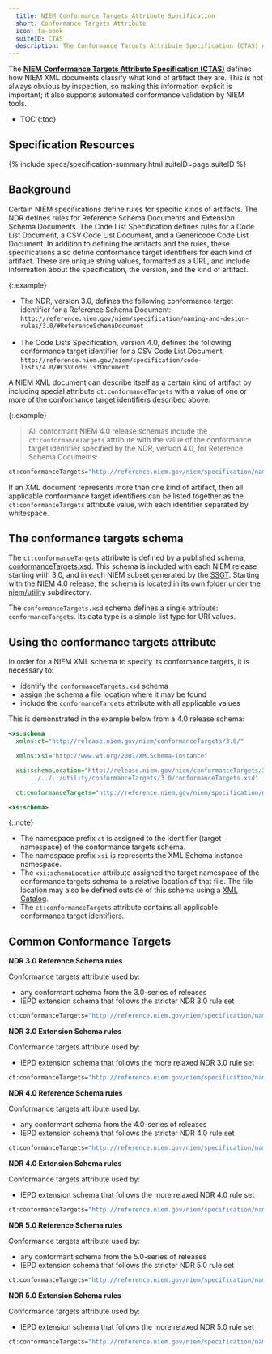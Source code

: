 ```yaml
---
  title: NIEM Conformance Targets Attribute Specification
  short: Conformance Targets Attribute
  icon: fa-book
  suiteID: CTAS
  description: The Conformance Targets Attribute Specification (CTAS) defines how NIEM XML documents classify what kind of artifact they are through the use of a conformance targets attribute.
---
```


The **[NIEM Conformance Targets Attribute Specification (CTAS)]({{site.data.links.ctas}})** defines how NIEM XML documents classify what kind of artifact they are.  This is not always obvious by inspection, so making this information explicit is important; it also supports automated conformance validation by NIEM tools.

- TOC
{:toc}

## Specification Resources

{% include specs/specification-summary.html suiteID=page.suiteID %}

## Background

Certain NIEM specifications define rules for specific kinds of artifacts.  The NDR defines rules for Reference Schema Documents and Extension Schema Documents.  The Code List Specification defines rules for a Code List Document, a CSV Code List Document, and a Genericode Code List Document.  In addition to defining the artifacts and the rules, these specifications also define conformance target identifiers for each kind of artifact.  These are unique string values, formatted as a URL, and include information about the specification, the version, and the kind of artifact.

{:.example}
- The NDR, version 3.0, defines the following conformance target identifier for a Reference Schema Document: `http://reference.niem.gov/niem/specification/naming-and-design-rules/3.0/#ReferenceSchemaDocument` <br><br>
- The Code Lists Specification, version 4.0, defines the following conformance target identifier for a CSV Code List Document: `http://reference.niem.gov/niem/specification/code-lists/4.0/#CSVCodeListDocument`

A NIEM XML document can describe itself as a certain kind of artifact by including special attribute `ct:conformanceTargets` with a value of one or more of the conformance target identifiers described above.

{:.example}
> All conformant NIEM 4.0 release schemas include the `ct:conformanceTargets` attribute with the value of the conformance target identifier specified by the NDR, version 4.0, for Reference Schema Documents:
```sh
ct:conformanceTargets="http://reference.niem.gov/niem/specification/naming-and-design-rules/4.0/#ReferenceSchemaDocument"
```

If an XML document represents more than one kind of artifact, then all applicable conformance target identifiers can be listed together as the `ct:conformanceTargets` attribute value, with each identifier separated by whitespace.

## The conformance targets schema

The `ct:conformanceTargets` attribute is defined by a published schema,  [conformanceTargets.xsd](https://release.niem.gov/niem/utility/conformanceTargets/3.0/conformanceTargets.xsd).  This schema is included with each NIEM release starting with 3.0, and in each NIEM subset generated by the [SSGT](../../tools/ssgt/).  Starting with the NIEM 4.0 release, the schema is located in its own folder under the [niem/utility](https://release.niem.gov/niem/utility/) subdirectory.

The `conformanceTargets.xsd` schema defines a single attribute: `conformanceTargets`.  Its data type is a simple list type for URI values.

## Using the conformance targets attribute

In order for a NIEM XML schema to specify its conformance targets, it is necessary to:

- identify the `conformanceTargets.xsd` schema
- assign the schema a file location where it may be found
- include the `conformanceTargets` attribute with all applicable values

This is demonstrated in the example below from a 4.0 release schema:

```xml
<xs:schema
  xmlns:ct="http://release.niem.gov/niem/conformanceTargets/3.0/"

  xmlns:xsi="http://www.w3.org/2001/XMLSchema-instance"

  xsi:schemaLocation="http://release.niem.gov/niem/conformanceTargets/3.0/
      ../../../utility/conformanceTargets/3.0/conformanceTargets.xsd"

  ct:conformanceTargets="http://reference.niem.gov/niem/specification/naming-and-design-rules/4.0/#ReferenceSchemaDocument">

<xs:schema>
```

{:.note}
- The namespace prefix `ct` is assigned to the identifier (target namespace) of the conformance targets schema.
- The namespace prefix `xsi` is represents the XML Schema instance namespace.
- The `xsi:schemaLocation` attribute assigned the target namespace of the conformance targets schema to a relative location of that file.  The file location may also be defined outside of this schema using a [XML Catalog](../../artifacts/xml-catalog/).
- The `ct:conformanceTargets` attribute contains all applicable conformance target identifiers.

## Common Conformance Targets

**NDR 3.0 Reference Schema rules**

Conformance targets attribute used by:

- any conformant schema from the 3.0-series of releases
- IEPD extension schema that follows the stricter NDR 3.0 rule set

```sh
ct:conformanceTargets="http://reference.niem.gov/niem/specification/naming-and-design-rules/3.0/#ReferenceSchemaDocument"
```

**NDR 3.0 Extension Schema rules**

Conformance targets attribute used by:

- IEPD extension schema that follows the more relaxed NDR 3.0 rule set

```sh
ct:conformanceTargets="http://reference.niem.gov/niem/specification/naming-and-design-rules/3.0/#ExtensionSchemaDocument"
```

**NDR 4.0 Reference Schema rules**

Conformance targets attribute used by:

- any conformant schema from the 4.0-series of releases
- IEPD extension schema that follows the stricter NDR 4.0 rule set

```sh
ct:conformanceTargets="http://reference.niem.gov/niem/specification/naming-and-design-rules/4.0/#ReferenceSchemaDocument"
```

**NDR 4.0 Extension Schema rules**

Conformance targets attribute used by:

- IEPD extension schema that follows the more relaxed NDR 4.0 rule set

```sh
ct:conformanceTargets="http://reference.niem.gov/niem/specification/naming-and-design-rules/4.0/#ExtensionSchemaDocument"
```

**NDR 5.0 Reference Schema rules**

Conformance targets attribute used by:

- any conformant schema from the 5.0-series of releases
- IEPD extension schema that follows the stricter NDR 5.0 rule set

```sh
ct:conformanceTargets="http://reference.niem.gov/niem/specification/naming-and-design-rules/5.0/#ReferenceSchemaDocument"
```

**NDR 5.0 Extension Schema rules**

Conformance targets attribute used by:

- IEPD extension schema that follows the more relaxed NDR 5.0 rule set

```sh
ct:conformanceTargets="http://reference.niem.gov/niem/specification/naming-and-design-rules/5.0/#ExtensionSchemaDocument"
```
